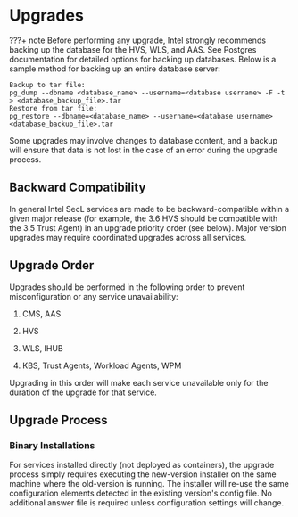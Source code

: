 # Upgrades 

???+ note 
    Before performing any upgrade, Intel strongly recommends backing up the database for the HVS, WLS, and AAS.  See Postgres documentation for detailed options for backing up databases.  Below is a sample method for backing up an entire database server:

```
Backup to tar file:
pg_dump --dbname <database_name> --username=<database username> -F -t > <database_backup_file>.tar
Restore from tar file:
pg_restore --dbname=<database_name> --username=<database username><database_backup_file>.tar	
```

Some upgrades may involve changes to database content, and a backup will ensure that data is not lost in the case of an error during the upgrade process.

## Backward Compatibility

In general Intel SecL services are made to be backward-compatible within a given major release (for example, the 3.6 HVS should be compatible with the 3.5 Trust Agent) in an upgrade priority order (see below).  Major version upgrades may require coordinated upgrades across all services.

## Upgrade Order

Upgrades should be performed in the following order to prevent misconfiguration or any service unavailability:

1) CMS, AAS

2)  HVS

3) WLS, IHUB

4) KBS, Trust Agents, Workload Agents, WPM

Upgrading in this order will make each service unavailable only for the duration of the upgrade for that service.  

## Upgrade Process

### Binary Installations

For services installed directly (not deployed as containers), the upgrade process simply requires executing the new-version installer on the same machine where the old-version is running.  The installer will re-use the same configuration elements detected in the existing version's config file.  No additional answer file is required unless configuration settings will change.
